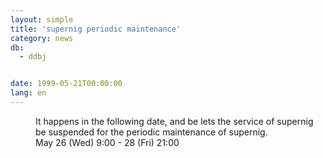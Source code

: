 ```yaml
---
layout: simple
title: 'supernig periodic maintenance'
category: news
db:
  - ddbj


date: 1999-05-21T00:00:00
lang: en
---
```


<dd>It happens in the following date, and be lets the service of supernig be suspended for the periodic maintenance of supernig.<br>
<dd>May 26 (Wed) 9:00 - 28 (Fri) 21:00</dd>
</dd>
